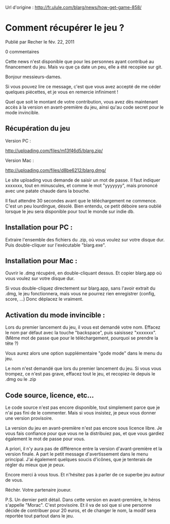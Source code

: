 Url d'origine : http://fr.ulule.com/blarg/news/how-get-game-858/

# Comment récupérer le jeu ?

Publié par Recher le fév. 22, 2011

0 commentaires

Cette news n'est disponible que pour les personnes ayant contribué au financement du jeu. Mais vu que ça date un peu, elle a été recopiée sur git.


Bonjour messieurs-dames.



Si vous pouvez lire ce message, c'est que vous avez accepté de me céder quelques piécettes, et je vous en remercie infiniment !

Quel que soit le montant de votre contribution, vous avez dès maintenant accès à la version en avant-première du jeu, ainsi qu'au code secret pour le mode invincible.

## Récupération du jeu

Version PC :

http://uploading.com/files/m13f46d5/blarg.zip/

Version Mac :

http://uploading.com/files/d8be6212/blarg.dmg/

Le site uploading vous demande de saisir un mot de passe. Il faut indiquer xxxxxxx, tout en minuscules, et comme le mot "yyyyyyy", mais prononcé avec une patate chaude dans la bouche.

Il faut attendre 30 secondes avant que le téléchargement ne commence. C'est un peu lourdingue, désolé. Bien entendu, ce petit déboire sera oublié lorsque le jeu sera disponible pour tout le monde sur indie db.

## Installation pour PC :

Extraire l'ensemble des fichiers du .zip, où vous voulez sur votre disque dur. Puis double-cliquer sur l'exécutable "blarg.exe".

## Installation pour Mac :

Ouvrir le .dmg récupéré, en double-cliquant dessus. Et copier blarg.app où vous voulez sur votre disque dur.

Si vous double-cliquez directement sur blarg.app, sans l'avoir extrait du .dmg, le jeu fonctionnera, mais vous ne pourrez rien enregistrer (config, score, ...) Donc déplacez le vraiment.

## Activation du mode invincible :

Lors du premier lancement du jeu, il vous est demandé votre nom. Effacez le nom par défaut avec la touche "backspace", puis saisissez "xxxxxxx". (Même mot de passe que pour le téléchargement, pourquoi se prendre la tête ?)

Vous aurez alors une option supplémentaire "gode mode" dans le menu du jeu.

Le nom n'est demandé que lors du premier lancement du jeu. Si vous vous trompez, ce n'est pas grave, effacez tout le jeu, et recopiez-le depuis le .dmg ou le .zip

## Code source, licence, etc...

Le code source n'est pas encore disponible, tout simplement parce que je n'ai pas fini de le commenter. Mais si vous insistez, je peux vous donner une version provisoire.

La version du jeu en avant-première n'est pas encore sous licence libre. Je vous fais confiance pour que vous ne la distribuiez pas, et que vous gardiez également le mot de passe pour vous.

A priori, il n'y aura pas de différence entre la version d'avant-première et la version finale. A part le petit message d'avertissement dans le menu principal. J'ai également quelques soucis d'icônes, que je tenterais de régler du mieux que je peux.



Encore merci à vous tous. Et n'hésitez pas à parler de ce superbe jeu autour de vous.



Réchèr. Votre partenaire joueur.



P.S. Un dernier petit détail. Dans cette version en avant-première, le héros s'appelle "Morac". C'est provisoire. Et il va de soi que si une personne décide de contribuer pour 20 euros, et de changer le nom, la modif sera reportée tout partout dans le jeu.
